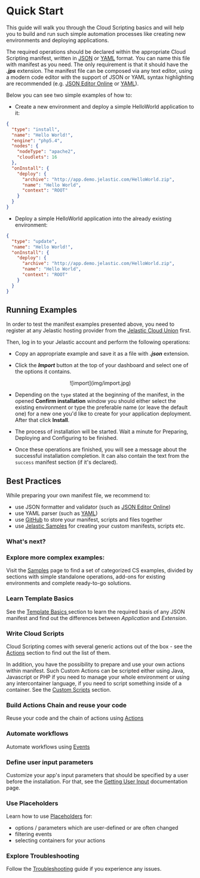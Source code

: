 # Quick Start 
This guide will walk you through the Cloud Scripting basics and will help you to build and run such simple automation processes like creating new environments and deploying applications.

The required operations should be declared within the appropriate Cloud Scripting manifest, written in <a href="http://www.json.org/" target="_blank">JSON</a> or <a href="http://www.yaml.org/" target="_blank">YAML</a> format. You can name this file with manifest as you need. The only requirement is that it should have the <b>*.jps*</b> extension. The manifest file can be composed via any text editor, using a modern code editor with the support of JSON or YAML syntax highlighting are recommended (e.g. <a href="http://jsoneditoronline.org/" target="_blank">JSON Editor Online</a> or <a href="http://yaml-online-parser.appspot.com/" target="_blank">YAML</a>).        

Below you can see two simple examples of how to: 

- Create a new environment and deploy a simple HelloWorld application to it:  

``` json
{
  "type": "install",
  "name": "Hello World!",
  "engine": "php5.4",
  "nodes": {
    "nodeType": "apache2",
    "cloudlets": 16
  },
  "onInstall": {
    "deploy": {
      "archive": "http://app.demo.jelastic.com/HelloWorld.zip",
      "name": "Hello World",
      "context": "ROOT"
    }
  }
}
```

- Deploy a simple HelloWorld application into the already existing environment: 

``` json
{
  "type": "update",
  "name": "Hello World!",
  "onInstall": {
    "deploy": {
      "archive": "http://app.demo.jelastic.com/HelloWorld.zip",
      "name": "Hello World",
      "context": "ROOT"
    }
  }
}
```

## Running Examples

In order to test the manifest examples presented above, you need to register at any Jelastic hosting provider from the <a href="https://jelastic.cloud" target="_blank">Jelastic Cloud Union</a> first.       

Then, log in to your Jelastic account and perform the following operations: 

- Copy an appropriate example and save it as a file with <b>*.json*</b> extension.   

- Click the ***Import*** button at the top of your dashboard and select one of the options it contains.        

<center>![import](img/import.jpg)</center>          

- Depending on the `type` stated at the beginning of the manifest, in the opened **Confirm installation** window you should either select the existing environment or type the preferable name (or leave the default one) for a new one you'd like to create for your application deployment. After that click **Install**.

- The process of installation will be started. Wait a minute for Preparing, Deploying and Configuring to be finished.

- Once these operations are finished, you will see a message about the successful installation completion. It can also contain the text from the `success` manifest section (if it's declared).

## Best Practices

While preparing your own manifest file, we recommend to:

- use JSON formatter and validator (such as <a href="http://jsoneditoronline.org/" target="_blank">JSON Editor Online</a>)
- use YAML parser (such as <a href="http://www.yaml.org/" target="_blank">YAML</a>)
- use <a href="https://github.com/" target="_blank">GitHub</a> to store your manifest, scripts and files together
- use <a href="https://github.com/jelastic-jps" target="_blank">Jelastic Samples</a> for creating your custom manifests, scripts etc.
   

<h3>What's next?</h3>

<h3>Explore more complex examples:</h3>

Visit the <a href="/samples/" target="_blank">Samples</a> page to find a set of categorized CS examples, divided by sections with simple standalone operations, add-ons for existing environments and complete ready-to-go solutions.                  

<h3>Learn Template Basics</h3>

See the <a href="/creating-templates/basic-configs/" target="_blank">Template Basics </a> section to learn the required basis of any JSON manifest and find out the differences between *Application* and *Extension*.     

<h3>Write Cloud Scripts</h3>

Cloud Scripting comes with several generic actions out of the box - see the <a href="http://docs.cloudscripting.com/reference/actions/" target="_blank">Actions</a> section to find out the list of them.      

In addition, you have the possibility to prepare and use your own actions within manifest. Such Custom Actions can be scripted either using Java, Javascript or PHP if you need to manage your whole environment or using any intercontainer language, if you need to script something inside of a container.
See the <a href="/creating-templates/custom-scripts/" target="_blank">Custom Scripts</a> section.                                 
 
<h3>Build Actions Chain and reuse your code</h3>

Reuse your code and the chain of actions using <a href="/reference/actions/" target="_blank">Actions</a>                                 

<h3>Automate workflows</h3>

Automate workflows using <a href="/reference/events/" target="_blank">Events</a>

<h3>Define user input parameters</h3>

Customize your app's input parameters that should be specified by a user before the installation. For that, see the <a href="/creating-templates/user-input-parameters/" target="_blank">Getting User Input</a> documentation page.       

<h3>Use Placeholders</h3>

Learn how to use <a href="/reference/placeholders/" target="_blank">Placeholders</a> for:                   

- options / parameters which are user-defined or are often changed     
- filtering events   
- selecting containers for your actions     

<h3>Explore Troubleshooting</h3>

Follow the <a href="/troubleshooting/" target="_blank">Troubleshooting</a> guide if you experience any issues.              
